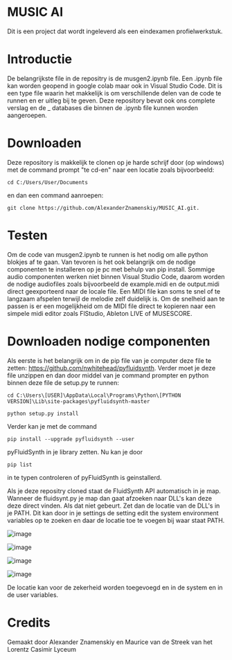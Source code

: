 # MUSIC AI
Dit is een project dat wordt ingeleverd als een eindexamen profielwerkstuk.

# Introductie
De belangrijkste file in de repositry is de musgen2.ipynb file. Een .ipynb file kan worden geopend in google colab maar ook in Visual Studio Code. Dit is een type file waarin het makkelijk is om verschillende delen van de code te runnen en er uitleg bij te geven. Deze repository bevat ook ons complete verslag en de _ databases die binnen de .ipynb file kunnen worden aangeroepen.

# Downloaden
Deze repository is makkelijk te clonen op je harde schrijf door (op windows) met de command prompt "te cd-en" naar een locatie zoals bijvoorbeeld:

```
cd C:/Users/User/Documents
```
en dan een command aanroepen:
```
git clone https://github.com/AlexanderZnamenskiy/MUSIC_AI.git.
```

# Testen
Om de code van musgen2.ipynb te runnen is het nodig om alle python blokjes af te gaan. Van tevoren is het ook belangrijk om de nodige componenten te installeren op je pc met behulp van pip install. Sommige audio componenten werken niet binnen Visual Studio Code, daarom worden de nodige audiofiles zoals bijvoorbeeld de example.midi en de output.midi direct geexporteerd naar de locale file. Een MIDI file kan soms te snel of te langzaam afspelen terwijl de melodie zelf duidelijk is. Om de snelheid aan te passen is er een mogelijkheid om de MIDI file direct te kopieren naar een simpele midi editor zoals FlStudio, Ableton LIVE of MUSESCORE.

# Downloaden nodige componenten
Als eerste is het belangrijk om in de pip file van je computer deze file te zetten: https://github.com/nwhitehead/pyfluidsynth. Verder moet je deze file unzippen en dan door middel van je command prompter en python binnen deze file de setup.py te runnen:

```
cd C:\Users\[USER]\AppData\Local\Programs\Python\[PYTHON VERSION]\Lib\site-packages\pyfluidsynth-master

python setup.py install
```

Verder kan je met de command
```
pip install --upgrade pyfluidsynth --user
```
pyFluidSynth in je library zetten. Nu kan je door
```
pip list
```
in te typen controleren of pyFluidSynth is geinstallerd.

Als je deze repositry cloned staat de FluidSynth API automatisch in je map. Wanneer de fluidsynt.py je map dan gaat afzoeken naar DLL's kan deze deze direct vinden. Als dat niet gebeurt. Zet dan de locatie van de DLL's in je PATH. Dit kan door in je settings de setting edit the system environment variables op te zoeken en daar de locatie toe te voegen bij waar staat PATH.

![image](https://user-images.githubusercontent.com/89349677/148691338-b5efd851-2e81-4337-b300-2b9caa2441b3.png)

![image](https://user-images.githubusercontent.com/89349677/148691350-aa5284d0-a720-4ca8-8b30-8e3be30705af.png)

![image](https://user-images.githubusercontent.com/89349677/148691397-17e4b905-c903-48e2-9cb8-d2f6acfbd9d7.png)

![image](https://user-images.githubusercontent.com/89349677/148691423-b035f9ae-7373-4826-a7b6-34b7efbfdead.png)

De locatie kan voor de zekerheid worden toegevoegd en in de system en in de user variables.

# Credits
Gemaakt door Alexander Znamenskiy en Maurice van de Streek van het Lorentz Casimir Lyceum

